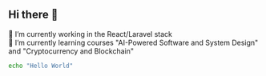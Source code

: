 ## Hi there 👋


🔭 I’m currently working in the React/Laravel stack  
🌱 I’m currently learning courses "AI-Powered Software and System Design" and "Cryptocurrency and Blockchain"

```bash
echo "Hello World"
```

